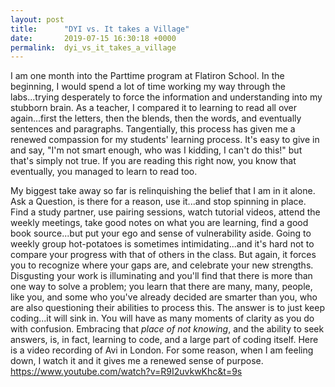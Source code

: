 ```yaml
---
layout: post
title:      "DYI vs. It takes a Village"
date:       2019-07-15 16:30:18 +0000
permalink:  dyi_vs_it_takes_a_village
---
```


I am one month into the Parttime program at Flatiron School. In the beginning, I would spend a lot of time working my way through the labs...trying desperately to force the information and understanding into my stubborn brain. As a teacher,  I compared it to learning to read all over again...first the letters, then the blends, then the words, and eventually sentences and paragraphs. Tangentially, this process has given me a renewed compassion for my students' learning process. It's easy to give in and say, "I'm not smart enough, who was I kidding, I can't do this!" but that's simply not true. If you are reading this right now, you know that eventually, you managed to learn to read too. 


My biggest take away so far is relinquishing the belief that I am in it alone. Ask a Question, is there for a reason, use it...and stop spinning in place. Find a study partner, use pairing sessions, watch tutorial videos, attend the weekly meetings, take good notes on what you are learning, find a good book source...but put your ego and sense of vulnerability aside. Going to weekly group hot-potatoes is sometimes intimidating...and it's hard not to compare your progress with that of others in the class. But again, it forces you to recognize where your gaps are, and celebrate your new strengths. Disgusting your work is illuminating and you'll find that there is more than one way to solve a problem; you learn that there are many, many, people, like you, and some who you've already decided are smarter than you, who are also questioning their abilities to process this. The answer is to just keep coding...it will sink in. You will have as many moments of clarity as you do with confusion. Embracing that *place of not knowing*, and the ability to seek answers, is, in fact, learning to code, and a large part of coding itself.
Here is a video recording of Avi in London. For some reason, when I am feeling down, I watch it and it gives me a renewed sense of purpose. https://www.youtube.com/watch?v=R9I2uvkwKhc&t=9s





